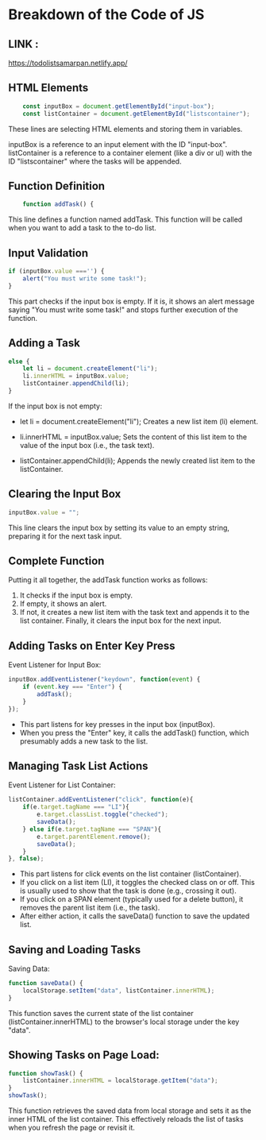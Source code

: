 # Breakdown of the Code of JS
## LINK :
https://todolistsamarpan.netlify.app/
## HTML Elements
```js
    const inputBox = document.getElementById("input-box");
    const listContainer = document.getElementById("listscontainer");
```
These lines are selecting HTML elements and storing them in variables.

inputBox is a reference to an input element with the ID "input-box".
listContainer is a reference to a container element (like a div or ul) with the ID "listscontainer" where the tasks will be appended.

## Function Definition
```js
    function addTask() {
```
This line defines a function named addTask. This function will be called when you want to add a task to the to-do list.

## Input Validation
```js
if (inputBox.value ==='') {
    alert("You must write some task!");
}
```
This part checks if the input box is empty. If it is, it shows an alert message saying "You must write some task!" and stops further execution of the function.

## Adding a Task
```js
else {
    let li = document.createElement("li");
    li.innerHTML = inputBox.value;
    listContainer.appendChild(li);
}
```
If the input box is not empty:

- let li = document.createElement("li");
Creates a new list item (li) element.

- li.innerHTML = inputBox.value;
Sets the content of this list item to the value of the input box (i.e., the task text).

- listContainer.appendChild(li);
Appends the newly created list item to the listContainer.

## Clearing the Input Box
```js
inputBox.value = "";
```
This line clears the input box by setting its value to an empty string, preparing it for the next task input.

## Complete Function
Putting it all together, the addTask function works as follows:

1. It checks if the input box is empty.
2. If empty, it shows an alert.
3. If not, it creates a new list item with the task text and appends it to the list container.
Finally, it clears the input box for the next input.

## Adding Tasks on Enter Key Press
Event Listener for Input Box:
```javascript
inputBox.addEventListener("keydown", function(event) {
    if (event.key === "Enter") {
        addTask();
    }
});
```
- This part listens for key presses in the input box (inputBox).
- When you press the "Enter" key, it calls the addTask() function, which presumably adds a new task to the list.

## Managing Task List Actions
Event Listener for List Container:
```javascript
listContainer.addEventListener("click", function(e){
    if(e.target.tagName === "LI"){
        e.target.classList.toggle("checked");
        saveData();
    } else if(e.target.tagName === "SPAN"){
        e.target.parentElement.remove();
        saveData();
    }
}, false);
```

- This part listens for click events on the list container (listContainer).
- If you click on a list item (LI), it toggles the checked class on or off. This is usually used to show that the task is done (e.g., crossing it out).
- If you click on a SPAN element (typically used for a delete button), it removes the parent list item (i.e., the task).
- After either action, it calls the saveData() function to save the updated list.

## Saving and Loading Tasks
Saving Data:

```javascript
function saveData() {
    localStorage.setItem("data", listContainer.innerHTML);
}
```
This function saves the current state of the list container (listContainer.innerHTML) to the browser's local storage under the key "data".

## Showing Tasks on Page Load:

```javascript
function showTask() {
    listContainer.innerHTML = localStorage.getItem("data");
}
showTask();
```
This function retrieves the saved data from local storage and sets it as the inner HTML of the list container. This effectively reloads the list of tasks when you refresh the page or revisit it.
